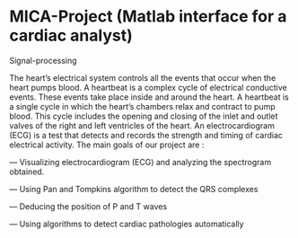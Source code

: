 # MICA-Project (Matlab interface for a cardiac analyst)
Signal-processing

The heart’s electrical system controls all the events that occur when the heart pumps blood. A
heartbeat is a complex cycle of electrical conductive events. These events take place inside and around
the heart. A heartbeat is a single cycle in which the heart’s chambers relax and contract to pump
blood. This cycle includes the opening and closing of the inlet and outlet valves of the right and left
ventricles of the heart. An electrocardiogram (ECG) is a test that detects and records the strength
and timing of cardiac electrical activity. The main goals of our project are :

  — Visualizing electrocardiogram (ECG) and analyzing the spectrogram obtained.
  
  — Using Pan and Tompkins algorithm to detect the QRS complexes
  
  — Deducing the position of P and T waves
  
  — Using algorithms to detect cardiac pathologies automatically
